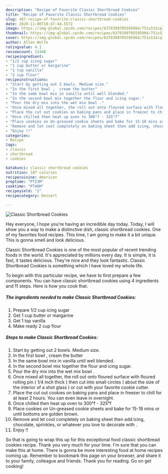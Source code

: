 ```yaml
---
description: "Recipe of Favorite Classic Shortbread Cookies"
title: "Recipe of Favorite Classic Shortbread Cookies"
slug: 487-recipe-of-favorite-classic-shortbread-cookies
date: 2020-11-06T18:47:44.557Z
image: https://img-global.cpcdn.com/recipes/6378399705595904/751x532cq70/classic-shortbread-cookies-recipe-main-photo.jpg
thumbnail: https://img-global.cpcdn.com/recipes/6378399705595904/751x532cq70/classic-shortbread-cookies-recipe-main-photo.jpg
cover: https://img-global.cpcdn.com/recipes/6378399705595904/751x532cq70/classic-shortbread-cookies-recipe-main-photo.jpg
author: Allen Wolfe
ratingvalue: 4.1
reviewcount: 12448
recipeingredient:
- "1/2 cup icing sugar"
- "1 cup butter or margarine"
- "1 tsp vanilla"
- "2 cup flour"
recipeinstructions:
- "Start by getting out 2 bowls. Medium size."
- "In the first bowl ,  cream the butter"
- "In the same bowl mix in vanilla until well blended."
- "In the second bowl mix together the flour and icing sugar."
- "Pour the dry mix into the wet mix bowl ."
- "Once mixed all together, the roll out onto floured surface with floured rolling pin ( 1/4 inch thick ) then cut into small circles ( about the size of the interior of a shot glass ) or cut with your favorite cookie cutter."
- "Place the cut out cookies on baking pans and place in freezer to chill for at least 2 hours. You can even leave in overnight."
- "Once chilled then heat up oven to 300°f - 325°f"
- "Place cookies on Un-greased cookie sheets and bake for 15-18 mins or until bottoms are golden brown."
- "Remove and let cool completely on baking sheet then add icing, chocolate, sprinkles, or whatever you love to decorate with ."
- "Enjoy !!"
categories:
- Recipe
tags:
- classic
- shortbread
- cookies

katakunci: classic shortbread cookies 
nutrition: 187 calories
recipecuisine: American
preptime: "PT23M"
cooktime: "PT46M"
recipeyield: "2"
recipecategory: Dessert

---
```



![Classic Shortbread Cookies](https://img-global.cpcdn.com/recipes/6378399705595904/751x532cq70/classic-shortbread-cookies-recipe-main-photo.jpg)

Hey everyone, I hope you're having an incredible day today. Today, I will show you a way to make a distinctive dish, classic shortbread cookies. One of my favorites food recipes. This time, I am going to make it a bit unique. This is gonna smell and look delicious.



Classic Shortbread Cookies is one of the most popular of recent trending foods in the world. It's appreciated by millions every day. It is simple, it is fast, it tastes delicious. They're nice and they look fantastic. Classic Shortbread Cookies is something which I have loved my whole life.


To begin with this particular recipe, we have to first prepare a few components. You can have classic shortbread cookies using 4 ingredients and 11 steps. Here is how you cook that.

<!--inarticleads1-->

##### The ingredients needed to make Classic Shortbread Cookies:

1. Prepare 1/2 cup icing sugar
1. Get 1 cup butter or margarine
1. Get 1 tsp vanilla
1. Make ready 2 cup flour




<!--inarticleads2-->

##### Steps to make Classic Shortbread Cookies:

1. Start by getting out 2 bowls. Medium size.
1. In the first bowl ,  cream the butter
1. In the same bowl mix in vanilla until well blended.
1. In the second bowl mix together the flour and icing sugar.
1. Pour the dry mix into the wet mix bowl .
1. Once mixed all together, the roll out onto floured surface with floured rolling pin ( 1/4 inch thick ) then cut into small circles ( about the size of the interior of a shot glass ) or cut with your favorite cookie cutter.
1. Place the cut out cookies on baking pans and place in freezer to chill for at least 2 hours. You can even leave in overnight.
1. Once chilled then heat up oven to 300°f - 325°f
1. Place cookies on Un-greased cookie sheets and bake for 15-18 mins or until bottoms are golden brown.
1. Remove and let cool completely on baking sheet then add icing, chocolate, sprinkles, or whatever you love to decorate with .
1. Enjoy !!




So that is going to wrap this up for this exceptional food classic shortbread cookies recipe. Thank you very much for your time. I'm sure that you can make this at home. There is gonna be more interesting food at home recipes coming up. Remember to bookmark this page on your browser, and share it to your family, colleague and friends. Thank you for reading. Go on get cooking!
